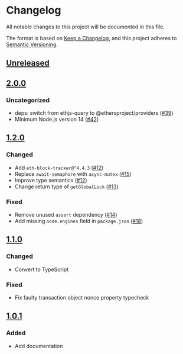 # Changelog
All notable changes to this project will be documented in this file.

The format is based on [Keep a Changelog](https://keepachangelog.com/en/1.0.0/),
and this project adheres to [Semantic Versioning](https://semver.org/spec/v2.0.0.html).

## [Unreleased]

## [2.0.0]
### Uncategorized
- deps: switch from ethjs-query to @ethersproject/providers ([#39](https://github.com/MetaMask/nonce-tracker/pull/39))
- Minimum Node.js version 14 ([#42](https://github.com/MetaMask/nonce-tracker/pull/42))

## [1.2.0]
### Changed
- Add `eth-block-tracker@^4.4.3` ([#12](https://github.com/MetaMask/nonce-tracker/pull/12))
- Replace `await-semaphore` with `async-mutex` ([#15](https://github.com/MetaMask/nonce-tracker/pull/15))
- Improve type semantics ([#12](https://github.com/MetaMask/nonce-tracker/pull/12))
- Change return type of `getGlobalLock` ([#13](https://github.com/MetaMask/nonce-tracker/pull/13))

### Fixed
- Remove unused `assert` dependency ([#14](https://github.com/MetaMask/nonce-tracker/pull/14))
- Add missing `node.engines` field in `package.json` ([#18](https://github.com/MetaMask/nonce-tracker/pull/18))

## [1.1.0]
### Changed
- Convert to TypeScript

### Fixed
- Fix faulty transaction object nonce property typecheck

## [1.0.1]
### Added
- Add documentation

[Unreleased]: https://github.com/MetaMask/nonce-tracker/compare/v2.0.0...HEAD
[2.0.0]: https://github.com/MetaMask/nonce-tracker/compare/v1.2.0...v2.0.0
[1.2.0]: https://github.com/MetaMask/nonce-tracker/compare/v1.1.0...v1.2.0
[1.1.0]: https://github.com/MetaMask/nonce-tracker/compare/v1.0.1...v1.1.0
[1.0.1]: https://github.com/MetaMask/nonce-tracker/releases/tag/v1.0.1
